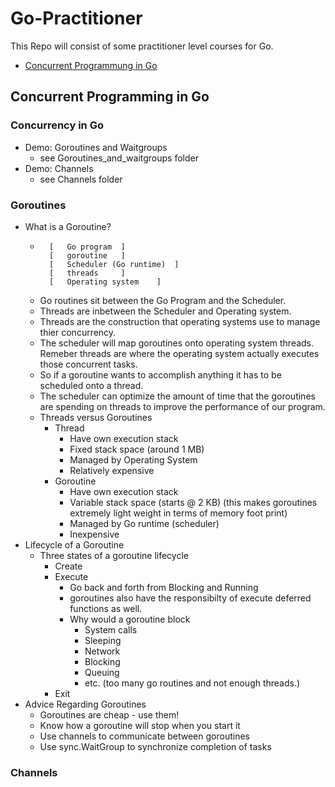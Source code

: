 # Go-Practitioner
This Repo will consist of some practitioner level courses for Go.
- [Concurrent Programmung in Go](#concurrent-programming-in-go)

## Concurrent Programming in Go
### Concurrency in Go
- Demo: Goroutines and Waitgroups
    - see Goroutines_and_waitgroups folder
- Demo: Channels
    - see Channels folder
### Goroutines
- What is a Goroutine?
    - ```
        [   Go program  ]
        [   goroutine   ]
        [   Scheduler (Go runtime)  ]
        [   threads     ]
        [   Operating system    ]
        ```
    - Go routines sit between the Go Program and the Scheduler.
    - Threads are inbetween the Scheduler and Operating system.
    - Threads are the construction that operating systems use to manage thier concurrency.
    - The scheduler will map goroutines onto operating system threads. Remeber threads are where the operating system actually executes those concurrent tasks.
    - So if a goroutine wants to accomplish anything it has to be scheduled onto a thread.
    - The scheduler can optimize the amount of time that the goroutines are spending on threads to improve the performance of our program.
    - Threads versus Goroutines
        - Thread
            - Have own execution stack
            - Fixed stack space (around 1 MB)
            - Managed by Operating System
            - Relatively expensive
        - Goroutine
            - Have own execution stack
            - Variable stack space (starts @ 2 KB) (this makes goroutines extremely light weight in terms of memory foot print)
            - Managed by Go runtime (scheduler)
            - Inexpensive
- Lifecycle of a Goroutine
    - Three states of a goroutine lifecycle
        - Create
        - Execute
            - Go back and forth from Blocking and Running
            - goroutines also have the responsibilty of execute deferred functions as well.
            - Why would a goroutine block
                - System calls
                - Sleeping
                - Network
                - Blocking
                - Queuing
                - etc. (too many go routines and not enough threads.)
        - Exit
- Advice Regarding Goroutines
    - Goroutines are cheap - use them!
    - Know how a goroutine will stop when you start it
    - Use channels to communicate between goroutines
    - Use sync.WaitGroup to synchronize completion of tasks
### Channels